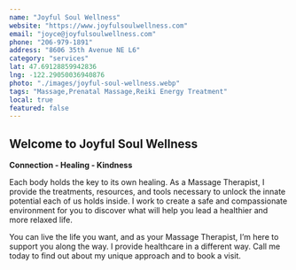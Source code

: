 ```yaml
---
name: "Joyful Soul Wellness"
website: "https://www.joyfulsoulwellness.com"
email: "joyce@joyfulsoulwellness.com"
phone: "206-979-1891"
address: "8606 35th Avenue NE L6"
category: "services"
lat: 47.69128859942836
lng: -122.29050036940876
photo: "./images/joyful-soul-wellness.webp"
tags: "Massage,Prenatal Massage,Reiki Energy Treatment"
local: true
featured: false
---
```


## Welcome to Joyful Soul Wellness
**Connection - Healing - Kindness**

Each body holds the key to its own healing. As a Massage Therapist, I provide the treatments, resources, and tools necessary to unlock the innate potential each of us holds inside. I work to create a safe and compassionate environment for you to discover what will help you lead a healthier and more relaxed life.

You can live the life you want, and as your Massage Therapist, I’m here to support you along the way. I provide healthcare in a different way. Call me today to find out about my unique approach and to book a visit.